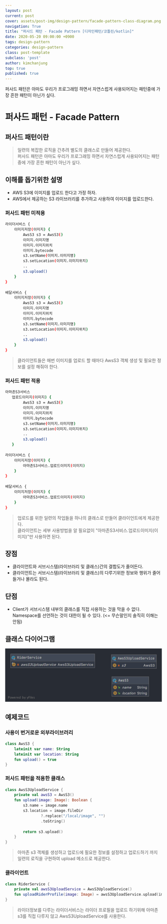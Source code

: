 ```yaml
---
layout: post
current: post
cover: assets/post-img/design-pattern/facade-pattern-class-diagram.png
navigation: True
title: "퍼사드 패턴 - Facade Pattern [디자인패턴/코틀린/kotlin]"
date: 2020-05-20 09:00:00 +0900
tags: design-pattern
categories: design-pattern
class: post-template
subclass: 'post'
author: kimchanjung
top: true
published: true
---
```


퍼사드 패턴은 아마도 우리가 프로그래밍 하면서 자연스럽게 사용되어지는 패턴중에 가장 흔한 패턴이 아닌가 싶다.

# 퍼사드 패턴 - Facade Pattern

## 퍼사드 패턴이란
> 일련의 복잡한 로직을 간추려 별도의 클래스로 만들어 제공한다.  
> 퍼사드 패턴은 아마도 우리가 프로그래밍 하면서 자연스럽게 사용되어지는 패턴중에 가장 흔한 패턴이 아닌가 싶다.

## 이해를 돕기위한 설명
- AWS S3에 이미지를 업로드 한다고 가정 하자.
- AWS에서 제공하는 S3 라이브러리를 추가하고 사용하여 이미지를 업로드한다.

### 퍼사드 패턴 미적용
```bash
라이더서비스 {
    이미지저장(이미지) {
        AwsS3 s3 = AwsS3()
        이미지.이미지명
        이미지.이미지위치
        이미지.bytecode
        s3.setName(이미지.이미지명)
        s3.setLocation(이미지.이미지위치)
        ..
        s3.upload()
    }
}

배달서비스 {
    이미지저장(이미지) {
        AwsS3 s3 = AwsS3()
        이미지.이미지명
        이미지.이미지위치
        이미지.bytecode
        s3.setName(이미지.이미지명)
        s3.setLocation(이미지.이미지위치)
        ..
        s3.upload()
    }
}
```
> 클라이언트들은 매번 이미지를 업로드 할 때마다 AwsS3 객체 생성 및 필요한 정보를 설정 해줘야 한다.

### 퍼사드 패턴 적용
```bash
아마존S3서비스
   업로드이미지(이미지) {
        AwsS3 s3 = AwsS3()
        이미지.이미지명
        이미지.이미지위치
        이미지.bytecode
        s3.setName(이미지.이미지명)
        s3.setLocation(이미지.이미지위치)
        ..
        s3.upload()
   }

라이더서비스 {
    이미지저장(이미지) {
        아마존S3서비스.업로드이미지(이미지)
    }
}

배달서비스 {
    이미지저장(이미지) {
        아마존S3서비스.업로드이미지(이미지)
    }
}
```
> 업로드를 위한 일련의 작업들을 하나의 클래스로 만들어 클라이언트에게 제공한다.  
> 클라이언트는 세부 사용방법을 알 필요없이 "아마존S3서비스.업로드이미지(이미지)"만 사용하면 된다. 


## 장점
- 클라이언트와 서브시스템(라이브러리 및 클래스)간의 결합도가 줄어든다.
- 클라이언트는 서브시스템(라이브러리 및 클래스)의 다루기위한 정보와 행위가 줄어들거나 몰라도 된다.

## 단점
- Client가 서브시스템 내부의 클래스를 직접 사용하는 것을 막을 수 없다. Namespace를 선언하는 것이 대한이 될 수 있다. (<= 무슨말인지 솔직히 이해는 안됨)

## 클래스 다이어그램
![class-diagram](/assets/post-img/design-pattern/facade-pattern-class-diagram.png)


## 예제코드

### 사용이 번거로운 외부라이브러리
```kotlin
class AwsS3 {
    lateinit var name: String
    lateinit var location: String
    fun upload() = true
}
```

### 퍼사드 패턴을 적용한 클래스
```kotlin
class AwsS3UploadService {
    private val awsS3 = AwsS3()
    fun upload(image: Image): Boolean {
        s3.name = image.name
        s3.location = image.fileDir
                ?.replace("/local/image", "")
                .toString()

        return s3.upload()
    }
}
```
> 아마존 s3 객체를 생성하고 업로드에 필요한 정보를 설정하고 업로드하기 까지 일련의 로직을 구현하여 upload 메소드로 제공한다.

### 클라이언트
```kotlin
class RiderService {
    private val awsS3UploadService = AwsS3UploadService()
    fun uploadRiderProfile(image: Image) = awsS3UploadService.upload(image)
}
```
> 라이더정보를 다루는 라이더서비스는 라이더 프로필을 업로드 하기위해 아마존 s3를 직접 다루지 않고 AwsS3UploadService를 사용한다.